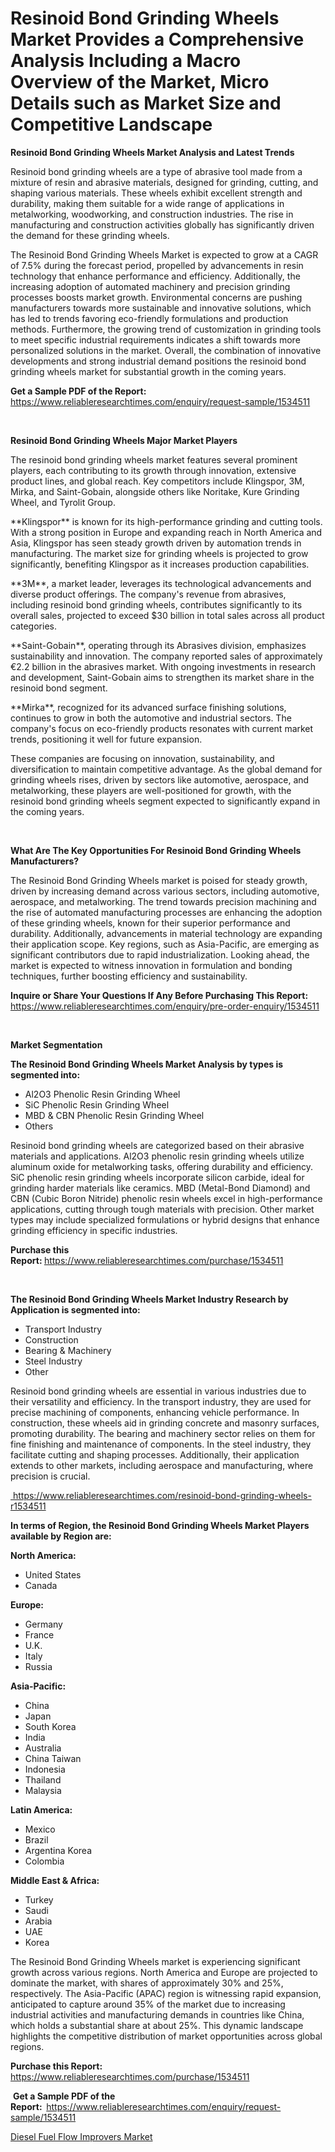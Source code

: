 <p><h1>Resinoid Bond Grinding Wheels Market Provides a Comprehensive Analysis Including a Macro Overview of the Market, Micro Details such as Market Size and Competitive Landscape</h1></p><p><strong>Resinoid Bond Grinding Wheels Market Analysis and Latest Trends</strong></p>
<p><p>Resinoid bond grinding wheels are a type of abrasive tool made from a mixture of resin and abrasive materials, designed for grinding, cutting, and shaping various materials. These wheels exhibit excellent strength and durability, making them suitable for a wide range of applications in metalworking, woodworking, and construction industries. The rise in manufacturing and construction activities globally has significantly driven the demand for these grinding wheels.</p><p>The Resinoid Bond Grinding Wheels Market is expected to grow at a CAGR of 7.5% during the forecast period, propelled by advancements in resin technology that enhance performance and efficiency. Additionally, the increasing adoption of automated machinery and precision grinding processes boosts market growth. Environmental concerns are pushing manufacturers towards more sustainable and innovative solutions, which has led to trends favoring eco-friendly formulations and production methods. Furthermore, the growing trend of customization in grinding tools to meet specific industrial requirements indicates a shift towards more personalized solutions in the market. Overall, the combination of innovative developments and strong industrial demand positions the resinoid bond grinding wheels market for substantial growth in the coming years.</p></p>
<p><strong>Get a Sample PDF of the Report:&nbsp;</strong> <a href="https://www.reliableresearchtimes.com/enquiry/request-sample/1534511?utm_campaign=2207&utm_medium=2&utm_source=Github&utm_content=ia&utm_term=03042025&utm_id=resinoid-bond-grinding-wheels">https://www.reliableresearchtimes.com/enquiry/request-sample/1534511</a></p>
<p>&nbsp;</p>
<p><strong>Resinoid Bond Grinding Wheels Major Market Players</strong></p>
<p><p>The resinoid bond grinding wheels market features several prominent players, each contributing to its growth through innovation, extensive product lines, and global reach. Key competitors include Klingspor, 3M, Mirka, and Saint-Gobain, alongside others like Noritake, Kure Grinding Wheel, and Tyrolit Group.</p><p>**Klingspor** is known for its high-performance grinding and cutting tools. With a strong position in Europe and expanding reach in North America and Asia, Klingspor has seen steady growth driven by automation trends in manufacturing. The market size for grinding wheels is projected to grow significantly, benefiting Klingspor as it increases production capabilities.</p><p>**3M**, a market leader, leverages its technological advancements and diverse product offerings. The company's revenue from abrasives, including resinoid bond grinding wheels, contributes significantly to its overall sales, projected to exceed $30 billion in total sales across all product categories.</p><p>**Saint-Gobain**, operating through its Abrasives division, emphasizes sustainability and innovation. The company reported sales of approximately €2.2 billion in the abrasives market. With ongoing investments in research and development, Saint-Gobain aims to strengthen its market share in the resinoid bond segment.</p><p>**Mirka**, recognized for its advanced surface finishing solutions, continues to grow in both the automotive and industrial sectors. The company's focus on eco-friendly products resonates with current market trends, positioning it well for future expansion.</p><p>These companies are focusing on innovation, sustainability, and diversification to maintain competitive advantage. As the global demand for grinding wheels rises, driven by sectors like automotive, aerospace, and metalworking, these players are well-positioned for growth, with the resinoid bond grinding wheels segment expected to significantly expand in the coming years.</p></p>
<p>&nbsp;</p>
<p><strong>What Are The Key Opportunities For Resinoid Bond Grinding Wheels Manufacturers?</strong></p>
<p><p>The Resinoid Bond Grinding Wheels market is poised for steady growth, driven by increasing demand across various sectors, including automotive, aerospace, and metalworking. The trend towards precision machining and the rise of automated manufacturing processes are enhancing the adoption of these grinding wheels, known for their superior performance and durability. Additionally, advancements in material technology are expanding their application scope. Key regions, such as Asia-Pacific, are emerging as significant contributors due to rapid industrialization. Looking ahead, the market is expected to witness innovation in formulation and bonding techniques, further boosting efficiency and sustainability.</p></p>
<p><strong>Inquire or Share Your Questions If Any Before Purchasing This Report:</strong> <a href="https://www.reliableresearchtimes.com/enquiry/pre-order-enquiry/1534511?utm_campaign=2207&utm_medium=2&utm_source=Github&utm_content=ia&utm_term=03042025&utm_id=resinoid-bond-grinding-wheels">https://www.reliableresearchtimes.com/enquiry/pre-order-enquiry/1534511</a></p>
<p>&nbsp;</p>
<p><strong>Market Segmentation</strong></p>
<p><strong>The Resinoid Bond Grinding Wheels Market Analysis by types is segmented into:</strong></p>
<p><ul><li>Al2O3 Phenolic Resin Grinding Wheel</li><li>SiC Phenolic Resin Grinding Wheel</li><li>MBD & CBN Phenolic Resin Grinding Wheel</li><li>Others</li></ul></p>
<p><p>Resinoid bond grinding wheels are categorized based on their abrasive materials and applications. Al2O3 phenolic resin grinding wheels utilize aluminum oxide for metalworking tasks, offering durability and efficiency. SiC phenolic resin grinding wheels incorporate silicon carbide, ideal for grinding harder materials like ceramics. MBD (Metal-Bond Diamond) and CBN (Cubic Boron Nitride) phenolic resin wheels excel in high-performance applications, cutting through tough materials with precision. Other market types may include specialized formulations or hybrid designs that enhance grinding efficiency in specific industries.</p></p>
<p><strong>Purchase this Report:&nbsp;</strong><a href="https://www.reliableresearchtimes.com/purchase/1534511?utm_campaign=2207&utm_medium=2&utm_source=Github&utm_content=ia&utm_term=03042025&utm_id=resinoid-bond-grinding-wheels">https://www.reliableresearchtimes.com/purchase/1534511</a></p>
<p>&nbsp;</p>
<p><strong>The Resinoid Bond Grinding Wheels Market Industry Research by Application is segmented into:</strong></p>
<p><ul><li>Transport Industry</li><li>Construction</li><li>Bearing & Machinery</li><li>Steel Industry</li><li>Other</li></ul></p>
<p><p>Resinoid bond grinding wheels are essential in various industries due to their versatility and efficiency. In the transport industry, they are used for precise machining of components, enhancing vehicle performance. In construction, these wheels aid in grinding concrete and masonry surfaces, promoting durability. The bearing and machinery sector relies on them for fine finishing and maintenance of components. In the steel industry, they facilitate cutting and shaping processes. Additionally, their application extends to other markets, including aerospace and manufacturing, where precision is crucial.</p></p>
<p><a href="https://www.reliableresearchtimes.com/resinoid-bond-grinding-wheels-r1534511?utm_campaign=2207&utm_medium=2&utm_source=Github&utm_content=ia&utm_term=03042025&utm_id=resinoid-bond-grinding-wheels">&nbsp;https://www.reliableresearchtimes.com/resinoid-bond-grinding-wheels-r1534511</a></p>
<p><strong>In terms of Region, the Resinoid Bond Grinding Wheels Market Players available by Region are:</strong></p>
<p>
    <p> <strong> North America: </strong>
        <ul>
            <li>United States</li>
            <li>Canada</li>
        </ul>
        </p> 
    <p> <strong> Europe: </strong>
        <ul>
            <li>Germany</li>
            <li>France</li>
            <li>U.K.</li>
            <li>Italy</li>
            <li>Russia</li>
        </ul>
        </p> 
    <p> <strong> Asia-Pacific: </strong>
        <ul>
            <li>China</li>
            <li>Japan</li>
            <li>South Korea</li>
            <li>India</li>
            <li>Australia</li>
            <li>China Taiwan</li>
            <li>Indonesia</li>
            <li>Thailand</li>
            <li>Malaysia</li>
        </ul>
        </p> 
    <p> <strong> Latin America: </strong>
        <ul>
            <li>Mexico</li>
            <li>Brazil</li>
            <li>Argentina Korea</li>
            <li>Colombia</li>
        </ul>
        </p> 
    <p> <strong> Middle East & Africa: </strong>
        <ul>
            <li>Turkey</li>
            <li>Saudi</li>
            <li>Arabia</li>
            <li>UAE</li>
            <li>Korea</li>
        </ul>
    </p>
    </p>
<p><p>The Resinoid Bond Grinding Wheels market is experiencing significant growth across various regions. North America and Europe are projected to dominate the market, with shares of approximately 30% and 25%, respectively. The Asia-Pacific (APAC) region is witnessing rapid expansion, anticipated to capture around 35% of the market due to increasing industrial activities and manufacturing demands in countries like China, which holds a substantial share at about 25%. This dynamic landscape highlights the competitive distribution of market opportunities across global regions.</p></p>
<p><strong>Purchase this Report: </strong><a href="https://www.reliableresearchtimes.com/purchase/1534511?utm_campaign=2207&utm_medium=2&utm_source=Github&utm_content=ia&utm_term=03042025&utm_id=resinoid-bond-grinding-wheels">https://www.reliableresearchtimes.com/purchase/1534511</a></p>
<p>&nbsp;<strong>Get a Sample PDF of the Report:&nbsp;&nbsp;</strong><a href="https://www.reliableresearchtimes.com/enquiry/request-sample/1534511?utm_campaign=2207&utm_medium=2&utm_source=Github&utm_content=ia&utm_term=03042025&utm_id=resinoid-bond-grinding-wheels">https://www.reliableresearchtimes.com/enquiry/request-sample/1534511</a></p>
<p><strong></strong></p>
<p><p><a href="https://github.com/arionmp/Market-Research-Report-List-5/blob/main/diesel-fuel-flow-improvers-market.md?utm_campaign=2207&utm_medium=2&utm_source=Github&utm_content=ia&utm_term=03042025&utm_id=resinoid-bond-grinding-wheels">Diesel Fuel Flow Improvers Market</a></p></p>